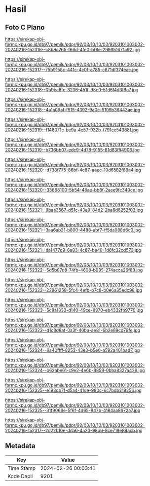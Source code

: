 # Hasil

## Foto C Plano

https://sirekap-obj-formc.kpu.go.id/db97/pemilu/pdpr/92/03/10/10/03/9203101003002-20240216-152316--c8b9c765-f66d-4fe0-bf8e-299951671a92.jpg

https://sirekap-obj-formc.kpu.go.id/db97/pemilu/pdpr/92/03/10/10/03/9203101003002-20240216-152317--75b9158c-441c-4c0f-a785-c871df374eac.jpg

https://sirekap-obj-formc.kpu.go.id/db97/pemilu/pdpr/92/03/10/10/03/9203101003002-20240216-152318--0b9ca6fe-3236-451f-98e0-51d6f4d3f9a7.jpg

https://sirekap-obj-formc.kpu.go.id/db97/pemilu/pdpr/92/03/10/10/03/9203101003002-20240216-152318--4a1a09af-f515-4392-9a0e-5109b36443ae.jpg

https://sirekap-obj-formc.kpu.go.id/db97/pemilu/pdpr/92/03/10/10/03/9203101003002-20240216-152319--f146071c-be9a-4c57-932b-f791cc54388f.jpg

https://sirekap-obj-formc.kpu.go.id/db97/pemilu/pdpr/92/03/10/10/03/9203101003002-20240216-152319--b736bb07-edc9-4d78-9155-81d83fff4906.jpg

https://sirekap-obj-formc.kpu.go.id/db97/pemilu/pdpr/92/03/10/10/03/9203101003002-20240216-152320--d738f775-86bf-4c87-aaec-10d6582f89a4.jpg

https://sirekap-obj-formc.kpu.go.id/db97/pemilu/pdpr/92/03/10/10/03/9203101003002-20240216-152320--33868100-5b54-48ae-bb8f-2aee9fc340ce.jpg

https://sirekap-obj-formc.kpu.go.id/db97/pemilu/pdpr/92/03/10/10/03/9203101003002-20240216-152321--9baa3567-d51c-43e9-84d2-2ba6d6252f03.jpg

https://sirekap-obj-formc.kpu.go.id/db97/pemilu/pdpr/92/03/10/10/03/9203101003002-20240216-152321--3aa6ab31-b800-4488-abf7-ff5da088d6c0.jpg

https://sirekap-obj-formc.kpu.go.id/db97/pemilu/pdpr/92/03/10/10/03/9203101003002-20240216-152321--da1477d9-6a83-4c87-be48-1d6fc32cd573.jpg

https://sirekap-obj-formc.kpu.go.id/db97/pemilu/pdpr/92/03/10/10/03/9203101003002-20240216-152322--5d5b87d8-74fb-4608-b985-274acca26f83.jpg

https://sirekap-obj-formc.kpu.go.id/db97/pemilu/pdpr/92/03/10/10/03/9203101003002-20240216-152322--22961258-5fc4-4efb-b7c8-b0e6a35edc98.jpg

https://sirekap-obj-formc.kpu.go.id/db97/pemilu/pdpr/92/03/10/10/03/9203101003002-20240216-152323--5c8a1833-d140-49ce-8870-eb4332fb9770.jpg

https://sirekap-obj-formc.kpu.go.id/db97/pemilu/pdpr/92/03/10/10/03/9203101003002-20240216-152323--d1c8d8af-0a3f-40ba-ae81-6b2e89cd79fe.jpg

https://sirekap-obj-formc.kpu.go.id/db97/pemilu/pdpr/92/03/10/10/03/9203101003002-20240216-152324--6a40ffff-8253-43e3-b5e0-a592a401bad7.jpg

https://sirekap-obj-formc.kpu.go.id/db97/pemilu/pdpr/92/03/10/10/03/9203101003002-20240216-152324--b62abe61-c9e2-4e6b-8858-0bba8327a439.jpg

https://sirekap-obj-formc.kpu.go.id/db97/pemilu/pdpr/92/03/10/10/03/9203101003002-20240216-152325--e193db7f-d5a4-41de-980c-6c7bdb219256.jpg

https://sirekap-obj-formc.kpu.go.id/db97/pemilu/pdpr/92/03/10/10/03/9203101003002-20240216-152325--31f9066e-5f6f-4d65-847b-4184aa8672a7.jpg

https://sirekap-obj-formc.kpu.go.id/db97/pemilu/pdpr/92/03/10/10/03/9203101003002-20240216-152317--2d22b10e-dda6-4a20-98d6-8ce719e89acb.jpg


## Metadata

| Key        | Value               |
| ---------- | ------------------- |
| Time Stamp | 2024-02-26 00:03:41 |
| Kode Dapil | 9201                |




